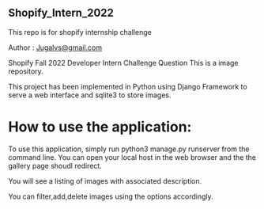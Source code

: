 ## Shopify_Intern_2022
This repo is for shopify internship challenge

Author : Jugalvs@gmail.com

Shopify Fall 2022 Developer Intern Challenge Question
This is a image repository.

This project has been implemented in Python using Django Framework to serve a web interface and sqlite3 to store images. 

# How to use the application:

To use this application, simply run python3 manage.py runserver from the command line. You can open your local host in the web browser and the the gallery page shoudl redirect.

You will see a listing of images with associated description.

You can filter,add,delete images using the options accordingly.

